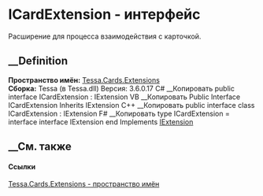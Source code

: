 # ICardExtension - интерфейс
Расширение для процесса взаимодействия с карточкой.
## __Definition
 **Пространство имён:** [Tessa.Cards.Extensions](N_Tessa_Cards_Extensions.htm)  
 **Сборка:** Tessa (в Tessa.dll) Версия: 3.6.0.17
C# __Копировать
     public interface ICardExtension : IExtension
VB __Копировать
     Public Interface ICardExtension
    	Inherits IExtension
C++ __Копировать
     public interface class ICardExtension : IExtension
F# __Копировать
     type ICardExtension = 
        interface
            interface IExtension
        end
Implements
    [IExtension](T_Tessa_Extensions_IExtension.htm)
##  __См. также
#### Ссылки
[Tessa.Cards.Extensions - пространство имён](N_Tessa_Cards_Extensions.htm)
